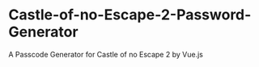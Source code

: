 # Castle-of-no-Escape-2-Password-Generator
A Passcode Generator for Castle of no Escape 2 by Vue.js
